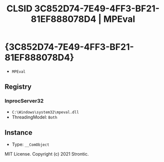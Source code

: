﻿---
title: "CLSID 3C852D74-7E49-4FF3-BF21-81EF888078D4 | MPEval"
excerpt: What is COM-Object CLSID 3C852D74-7E49-4FF3-BF21-81EF888078D4?
---

# {3C852D74-7E49-4FF3-BF21-81EF888078D4}

* `MPEval`

## Registry


### InprocServer32

* `C:\Windows\system32\mpeval.dll`
* ThreadingModel: `Both`

## Instance

* Type: `__ComObject`

MIT License. Copyright (c) 2021 Strontic.


